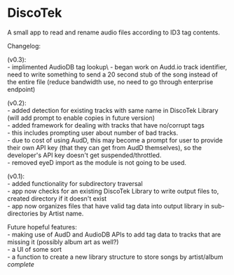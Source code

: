 # DiscoTek
A small app to read and rename audio files according to ID3 tag contents. 


Changelog:

(v0.3):\
    - implimented AudioDB tag lookup\ 
    - began work on Audd.io track identifier, need to write something to send a 20 second stub of the song instead of the entire file (reduce bandwidth use, no need to go through enterprise endpoint)

(v0.2):\
    - added detection for existing tracks with same name in DiscoTek Library (will add prompt to enable copies in future version)\
    - added framework for dealing with tracks that have no/corrupt tags\
        - this includes prompting user about number of bad tracks.\
        - due to cost of using AudD, this may become a prompt for user to provide their own API key (that they can get from AudD themselves), so the developer's API key doesn't get suspended/throttled.\
    - removed eyeD import as the module is not going to be used.

(v0.1):\
    - added functionality for subdirectory traversal\
    - app now checks for an existing DiscoTek Library to write output files to, created directory if it doesn't exist\
    - app now organizes files that have valid tag data into output library in sub-directories by Artist name.


Future hopeful features:\
    - making use of AudD and AudioDB APIs to add tag data to tracks that are missing it (possibly album art as well?)\
    - a UI of some sort\
    - a function to create a new library structure to store songs by artist/album *complete*

